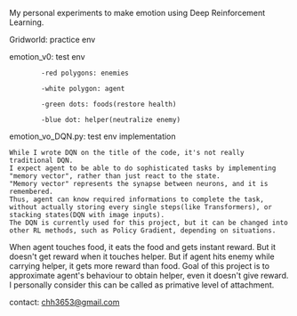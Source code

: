 My personal experiments to make emotion using Deep Reinforcement Learning.

Gridworld: practice env

emotion_v0: test env

            -red polygons: enemies

            -white polygon: agent

            -green dots: foods(restore health)
            
            -blue dot: helper(neutralize enemy)

emotion_vo_DQN.py: test env implementation

    While I wrote DQN on the title of the code, it's not really traditional DQN.
    I expect agent to be able to do sophisticated tasks by implementing "memory vector", rather than just react to the state.
    "Memory vector" represents the synapse between neurons, and it is remembered. 
    Thus, agent can know required informations to complete the task, without actually storing every single steps(like Transformers), or stacking states(DQN with image inputs).
    The DQN is currently used for this project, but it can be changed into other RL methods, such as Policy Gradient, depending on situations.

When agent touches food, it eats the food and gets instant reward. But it doesn't get reward when it touches helper. 
But if agent hits enemy while carrying helper, it gets more reward than food. 
Goal of this project is to approximate agent's behaviour to obtain helper, even it doesn't give reward.
I personally consider this can be called as primative level of attachment. 

contact: chh3653@gmail.com
